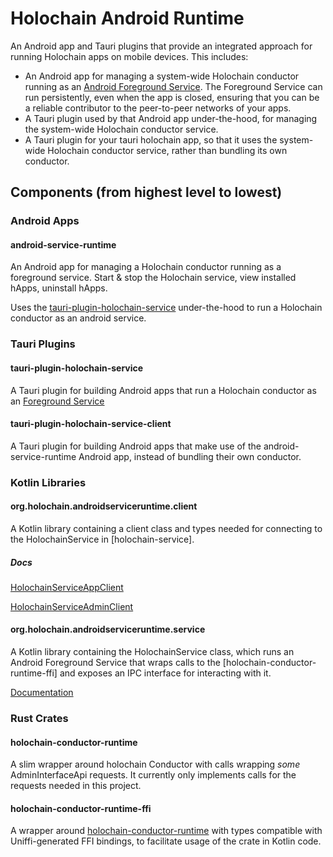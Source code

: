 # Holochain Android Runtime

An Android app and Tauri plugins that provide an integrated approach for running Holochain apps on mobile devices. This includes:
- An Android app for managing a system-wide Holochain conductor running as an [Android Foreground Service](https://developer.android.com/develop/background-work/services/fgs). The Foreground Service can run persistently, even when the app is closed, ensuring that you can be a reliable contributor to the peer-to-peer networks of your apps.
- A Tauri plugin used by that Android app under-the-hood, for managing the system-wide Holochain conductor service.
- A Tauri plugin for your tauri holochain app, so that it uses the system-wide Holochain conductor service, rather than bundling its own conductor.


## Components (from highest level to lowest)

### Android Apps

#### android-service-runtime

An Android app for managing a Holochain conductor running as a foreground service. Start & stop the Holochain service, view installed hApps, uninstall hApps.

Uses the [tauri-plugin-holochain-service](#tauri-plugin-holochain-service) under-the-hood to run a Holochain conductor as an android service.

### Tauri Plugins

#### tauri-plugin-holochain-service

A Tauri plugin for building Android apps that run a Holochain conductor as an [Foreground Service](https://developer.android.com/develop/background-work/services/fgs)

#### tauri-plugin-holochain-service-client

A Tauri plugin for building Android apps that make use of the android-service-runtime Android app, instead of bundling their own conductor.

### Kotlin Libraries

#### org.holochain.androidserviceruntime.client

A Kotlin library containing a client class and types needed for connecting to the HolochainService in [holochain-service].

##### Docs

[HolochainServiceAppClient](libraries/client/docs/org.holochain.androidserviceruntime.client/-holochain-service-app-client/index.md)

[HolochainServiceAdminClient](libraries/client/docs/org.holochain.androidserviceruntime.client/-holochain-service-admin-client/index.md)

#### org.holochain.androidserviceruntime.service

A Kotlin library containing the HolochainService class, which runs an Android Foreground Service that wraps calls to the [holochain-conductor-runtime-ffi] and exposes an IPC interface for interacting with it.

[Documentation](libraries/client/docs/org.holochain.androidserviceruntime.service/index.md)

### Rust Crates

#### holochain-conductor-runtime

A slim wrapper around holochain Conductor with calls wrapping *some* AdminInterfaceApi requests. It currently only implements calls for the requests needed in this project.

#### holochain-conductor-runtime-ffi

A wrapper around [holochain-conductor-runtime](#holochain-conductor-runtime) with types compatible with Uniffi-generated FFI bindings, to facilitate usage of the crate in Kotlin code.

